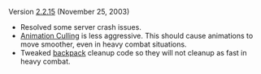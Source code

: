 Version [2.2.15](2.2.15.md) (November 25, 2003)

- Resolved some server crash issues.
- [Animation Culling](../terminology/Animation_Culling.md) is less aggressive. This should
  cause animations to move smoother, even in heavy combat situations.
- Tweaked [backpack](../terminology/Backpack.md) cleanup code so they will not
  cleanup as fast in heavy combat.

<!--[category:Patches](category:Patches.md)-->
